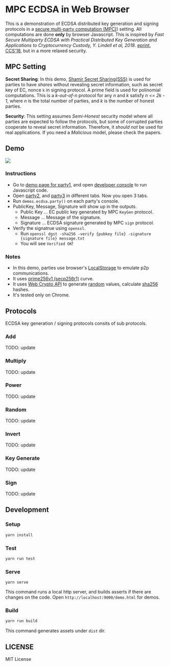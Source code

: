 # MPC ECDSA in Web Browser

This is a demonstration of ECDSA distributed key generation and signing protocols in a [secure multi-party computation (MPC)](https://en.wikipedia.org/wiki/Secure_multi-party_computation)) setting. All computations are done **only** by browser Javascript. This is inspired by *Fast Secure Multiparty ECDSA with Practical Distributed Key Generation and Applications to Cryptocurrency Custody, Y. Lindell et al, 2018*. [eprint](https://eprint.iacr.org/2018/987.pdf), [CCS'18](https://dl.acm.org/doi/10.1145/3243734.3243788), but in a more relaxed security.

## MPC Setting

**Secret Sharing**:  In this demo, [Shamir Secret Sharing(SSS)]([https://en.wikipedia.org/wiki/Shamir%27s_Secret_Sharing](https://en.wikipedia.org/wiki/Shamir's_Secret_Sharing)) is used for parties to have *shares* without revealing secret information, such as secret key of EC, nonce `k` in signing protocol. A prime field is used for polinomial computations. This is a *k-out-of-n* protocol for any *n* and *k* satisfy *n <= 2k - 1*, where *n* is the total number of parties, and *k* is the number of honest parties.

**Security**: This setting assumes *Semi-Honest* security model where all parties are expected to follow the protocols, but some of corrupted parties cooperate to reveal secret information. Therefore, it *should not* be used for real applications. If you need a *Malicious* model, please check the papers.

## Demo

![](./docs/ecdsa.gif)

### Instructions

- Go to [demo page for party1](https://jwata.github.io/mpc-ecdsa/demo.html?party=1), and open [developer console](https://developers.google.com/web/tools/chrome-devtools/console#javascript)  to run Javascript code.
- Open [party2](https://jwata.github.io/mpc-ecdsa/demo.html?party=2), and [party3](https://jwata.github.io/mpc-ecdsa/demo.html?party=3) in different tabs. Now you open 3 tabs.
- Run `demos.ecdsa.party()` on each party's console.
- PublicKey, Message, Signature will show up in the outputs. 
  - Public Key ... EC public key generated by MPC `KeyGen` protocol.
  - Message ... Message of the signature.
  - Signature ... ECDSA signature generated by MPC `sign` protocol.
- Verify the signatrue using `openssl`.
  - Run `openssl dgst -sha256 -verify {pubkey file} -signature {signature file} message.txt` 
  - You will see `Verified OK`!

### Notes

* In this demo, parties use browser's [LocalStorage](https://developer.mozilla.org/en-US/docs/Web/API/Window/localStorage) to emulate p2p communications.
* It uses [prime256v1 (secp256r1)](https://www.ietf.org/rfc/rfc5480.txt) curve.
* It uses [Web Crypto API](https://developer.mozilla.org/en-US/docs/Web/API/Web_Crypto_API) to generate [random](https://developer.mozilla.org/en-US/docs/Web/API/Crypto/getRandomValues) values, calculate [sha256](https://developer.mozilla.org/en-US/docs/Web/API/SubtleCrypto/digest) hashes.
* It's tested only on Chrome.

## Protocols

ECDSA key generation / signing protocols consits of sub protocols.

### Add

TODO: update

### Multiply

TODO: update

### Power

TODO: update

### Random

TODO: update

### Invert

TODO: update

### Key Generate

TODO: update

### Sign

TODO: update

## Development

### Setup

```bash
yarn install
```

### Test

```bash
yarn run test
```

### Serve

```
yarn serve
```

This command runs a local http server, and builds asserts if there are changes on the code. Open `http://localhost:9000/demo.html` for demos.

### Build

```bash
yarn run build
```

This command generates assets under `dist` dir.  

## LICENSE

MIT License
